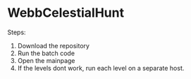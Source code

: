 # WebbCelestialHunt

Steps:
1. Download the repository
2. Run the batch code
3. Open the mainpage
4. If the levels dont work, run each level on a separate host.
